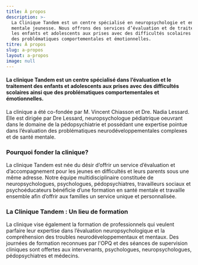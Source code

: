 ```yaml
---
title: À propos
description: >-
  La Clinique Tandem est un centre spécialisé en neuropsychologie et en santé
  mentale jeunesse. Nous offrons des services d’évaluation et de traitement pour
  les enfants et adolescents aux prises avec des difficultés scolaires ainsi que
  des problématiques comportementales et émotionnelles. 
titre: À propos
slug: a-propos
layout: a-propos
image: null
---
```


#### La clinique Tandem est un centre spécialisé dans l’évaluation et le traitement des enfants et adolescents aux prises avec des difficultés scolaires ainsi que des problématiques comportementales et émotionnelles. 

La clinique a été co-fondée par M. Vincent Chiasson et Dre. Nadia Lessard. Elle est dirigée par Dre Lessard, neuropsychologue pédiatrique oeuvrant dans le domaine de la pédopsychiatrie et possédant une expertise pointue dans l’évaluation des problématiques neurodéveloppementales complexes et de santé mentale.  
 
### Pourquoi fonder la clinique?
 
La clinique Tandem est née du désir d’offrir un service d’évaluation et d’accompagnement pour les jeunes en difficultés et leurs parents sous une même adresse. Notre équipe multidisciplinaire constituée de neuropsychologues, psychologues, pédopsychiatres, travailleurs sociaux et psychoéducateurs bénéficie d’une formation en santé mentale et travaille ensemble afin d’offrir aux familles un service unique et personnalisée. 
 
### La Clinique Tandem : Un lieu de formation
 
La clinique vise également la formation de professionnels qui veulent parfaire leur expertise dans l’évaluation neuropsychologique et la compréhension des troubles neurodéveloppementaux et mentaux. Des journées de formation reconnues par l'OPQ et des séances de supervision cliniques sont offertes aux intervenants, psychologues, neuropsychologues, pédopsychiatres et médecins.


